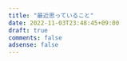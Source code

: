 ```yaml
---
title: "最近思っていること"
date: 2022-11-03T23:48:45+09:00
draft: true
comments: false
adsense: false
---
```


